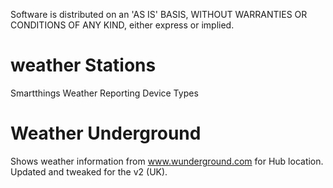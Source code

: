 Software is distributed on an 'AS IS' BASIS, WITHOUT WARRANTIES OR CONDITIONS OF ANY KIND, either express or implied.
# weather Stations
Smartthings Weather Reporting Device Types
# Weather Underground
Shows weather information from www.wunderground.com for Hub location. Updated and tweaked for the v2 (UK).